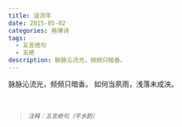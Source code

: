 ```yaml
---
title: 浸流年
date: 2015-05-02
categories: 格律诗
tags:
  - 五言绝句
  - 五绝
description: 脉脉沁流光，频频只暗香。
---
```


脉脉沁流光，频频只暗香。
如何当夙雨，浅落未成泱。

<br/>
<blockquote>
<p><small><i>注释：五言绝句（平水韵）</i></small></p>
</blockquote>